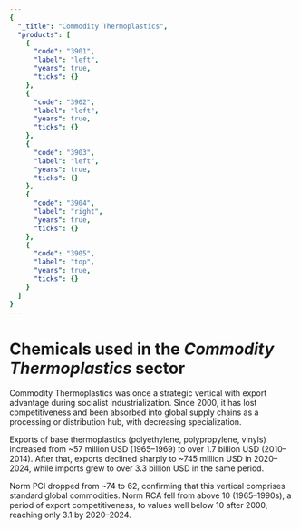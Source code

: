 ```yaml
---
{
  "_title": "Commodity Thermoplastics",
  "products": [
    {
      "code": "3901",
      "label": "left",
      "years": true,
      "ticks": {}
    },
    {
      "code": "3902",
      "label": "left",
      "years": true,
      "ticks": {}
    },
    {
      "code": "3903",
      "label": "left",
      "years": true,
      "ticks": {}
    },
    {
      "code": "3904",
      "label": "right",
      "years": true,
      "ticks": {}
    },
    {
      "code": "3905",
      "label": "top",
      "years": true,
      "ticks": {}
    }
  ]
}
---
```


# Chemicals used in the _Commodity Thermoplastics_ sector

Commodity Thermoplastics was once a strategic vertical with export advantage during socialist industrialization. Since 2000, it has lost competitiveness and been absorbed into global supply chains as a processing or distribution hub, with decreasing specialization.

Exports of base thermoplastics (polyethylene, polypropylene, vinyls) increased from ~57 million USD (1965–1969) to over 1.7 billion USD (2010–2014). After that, exports declined sharply to ~745 million USD in 2020–2024, while imports grew to over 3.3 billion USD in the same period.

Norm PCI dropped from ~74 to 62, confirming that this vertical comprises standard global commodities. Norm RCA fell from above 10 (1965–1990s), a period of export competitiveness, to values well below 10 after 2000, reaching only 3.1 by 2020–2024.
